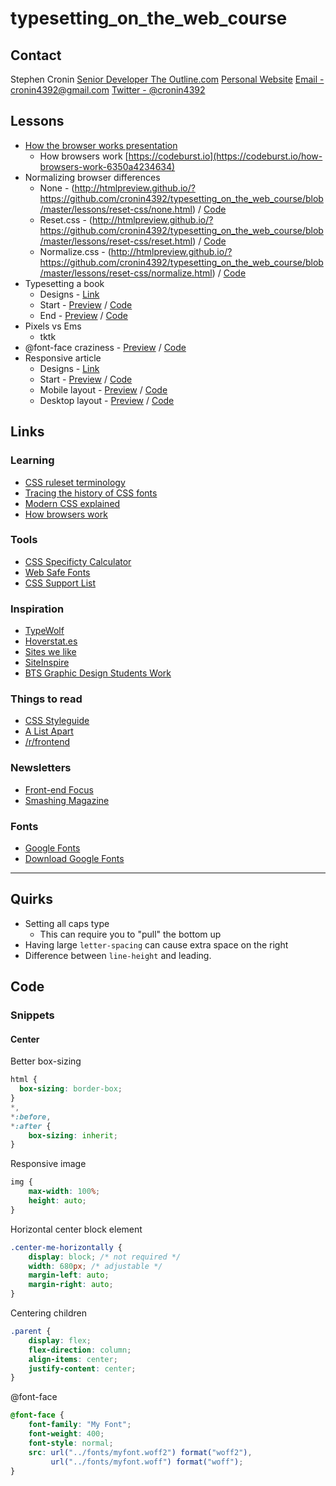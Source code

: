 # typesetting_on_the_web_course

## Contact

Stephen Cronin
[Senior Developer The Outline.com](https://theoutline.com)
[Personal Website](http://scoobasteve.com)
[Email - cronin4392@gmail.com](mailto:cronin4392@gmail.com)
[Twitter - @cronin4392](https://twitter.com/cronin4392)

## Lessons

- [How the browser works presentation](/presentations/how_the_browser_works/presentation.pdf)
    - How browsers work [https://codeburst.io](https://codeburst.io/how-browsers-work-6350a4234634)
- Normalizing browser differences
    - None - (http://htmlpreview.github.io/?https://github.com/cronin4392/typesetting_on_the_web_course/blob/master/lessons/reset-css/none.html) / [Code](/lessons/reset-css/none.html)
    - Reset.css - (http://htmlpreview.github.io/?https://github.com/cronin4392/typesetting_on_the_web_course/blob/master/lessons/reset-css/reset.html) / [Code](/lessons/reset-css/reset.html)
    - Normalize.css - (http://htmlpreview.github.io/?https://github.com/cronin4392/typesetting_on_the_web_course/blob/master/lessons/reset-css/normalize.html) / [Code](/lessons/reset-css/normalize.html)
- Typesetting a book
    - Designs - [Link](/designs/book)
    - Start - [Preview](http://htmlpreview.github.io/?https://github.com/cronin4392/typesetting_on_the_web_course/blob/master/lessons/book/01/index.html) / [Code](/lessons/book/01/index.html)
    - End - [Preview](http://htmlpreview.github.io/?https://github.com/cronin4392/typesetting_on_the_web_course/blob/master/lessons/book/02/index.html) / [Code](/lessons/book/02/index.html)
- Pixels vs Ems
    - tktk
- @font-face craziness - [Preview](http://htmlpreview.github.io/?https://github.com/cronin4392/typesetting_on_the_web_course/blob/master/lessons/crazy-font-face/index.html) / [Code](/lessons/crazy-font-face)
- Responsive article
    - Designs - [Link](/designs/article)
    - Start - [Preview](http://htmlpreview.github.io/?https://github.com/cronin4392/typesetting_on_the_web_course/blob/master/lessons/article/01/index.html) / [Code](/lessons/article/01)
    - Mobile layout - [Preview](http://htmlpreview.github.io/?https://github.com/cronin4392/typesetting_on_the_web_course/blob/master/lessons/article/02/index.html) / [Code](/lessons/article/02)
    - Desktop layout - [Preview](http://htmlpreview.github.io/?https://github.com/cronin4392/typesetting_on_the_web_course/blob/master/lessons/article/03/index.html) / [Code](/lessons/article/03)


## Links

### Learning

- [CSS ruleset terminology](https://css-tricks.com/css-ruleset-terminology/)
- [Tracing the history of CSS fonts](https://www.chenhuijing.com/blog/tracing-the-history-of-css-fonts/#%F0%9F%8E%AE)
- [Modern CSS explained](https://medium.com/actualize-network/modern-css-explained-for-dinosaurs-5226febe3525)
- [How browsers work](https://codeburst.io/how-browsers-work-6350a4234634)

### Tools

- [CSS Specificty Calculator](https://specificity.keegan.st/)
- [Web Safe Fonts](https://www.cssfontstack.com/)
- [CSS Support List](https://caniuse.com/)

### Inspiration

- [TypeWolf](https://www.typewolf.com/)
- [Hoverstat.es](https://hoverstat.es/)
- [Sites we like](http://www.designmadeingermany.de/sites-we-like/)
- [SiteInspire](https://www.siteinspire.com/)
- [BTS Graphic Design Students Work](http://www.btsmultimedia-prevert.fr/projets/velvetyne2015.html)

### Things to read

- [CSS Styleguide](https://css-tricks.com/sass-style-guide/)
- [A List Apart](http://alistapart.com/)
- [/r/frontend](https://www.reddit.com/r/frontend/)

### Newsletters

- [Front-end Focus](https://frontendfoc.us/)
- [Smashing Magazine](https://www.smashingmagazine.com/the-smashing-newsletter/)

### Fonts

- [Google Fonts](https://fonts.google.com)
- [Download Google Fonts](https://google-webfonts-helper.herokuapp.com/fonts/playfair-display?subsets=latin)

----------

## Quirks

- Setting all caps type
    - This can require you to "pull" the bottom up
- Having large `letter-spacing` can cause extra space on the right
- Difference between `line-height` and leading.

## Code

### Snippets

#### Center

Better box-sizing

```css
html {
  box-sizing: border-box;
}
*,
*:before,
*:after {
    box-sizing: inherit;
}
```

Responsive image

```css
img {
    max-width: 100%;
    height: auto;
}
```

Horizontal center block element

```css
.center-me-horizontally {
    display: block; /* not required */
    width: 680px; /* adjustable */
    margin-left: auto;
    margin-right: auto;
}
```

Centering children

```css
.parent {
    display: flex;
    flex-direction: column;
    align-items: center;
    justify-content: center;
}
```

@font-face

```css
@font-face {
    font-family: "My Font";
    font-weight: 400;
    font-style: normal;
    src: url("../fonts/myfont.woff2") format("woff2"),
         url("../fonts/myfont.woff") format("woff");
}
```
